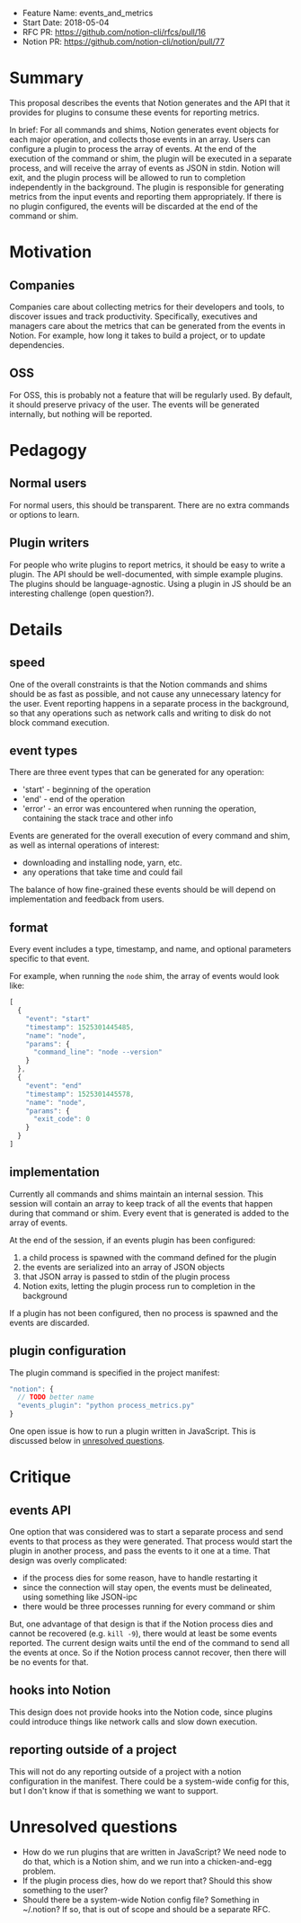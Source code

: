 - Feature Name: events_and_metrics
- Start Date: 2018-05-04
- RFC PR: https://github.com/notion-cli/rfcs/pull/16
- Notion PR: https://github.com/notion-cli/notion/pull/77

# Summary
[summary]: #summary

This proposal describes the events that Notion generates and the API that it provides for plugins to consume these events for reporting metrics.

In brief:
For all commands and shims, Notion generates event objects for each major operation, and collects those events in an array.
Users can configure a plugin to process the array of events.
At the end of the execution of the command or shim, the plugin will be executed in a separate process, and will receive the array of events as JSON in stdin.
Notion will exit, and the plugin process will be allowed to run to completion independently in the background.
The plugin is responsible for generating metrics from the input events and reporting them appropriately.
If there is no plugin configured, the events will be discarded at the end of the command or shim.


# Motivation
[motivation]: #motivation

## Companies

Companies care about collecting metrics for their developers and tools, to discover issues and track productivity.
Specifically, executives and managers care about the metrics that can be generated from the events in Notion.
For example, how long it takes to build a project, or to update dependencies.

## OSS

For OSS, this is probably not a feature that will be regularly used.
By default, it should preserve privacy of the user.
The events will be generated internally, but nothing will be reported.


# Pedagogy
[pedagogy]: #pedagogy

## Normal users

For normal users, this should be transparent. There are no extra commands or options to learn.

## Plugin writers

For people who write plugins to report metrics, it should be easy to write a plugin.
The API should be well-documented, with simple example plugins.
The plugins should be language-agnostic.
Using a plugin in JS should be an interesting challenge (open question?).

# Details
[details]: #details


## speed

One of the overall constraints is that the Notion commands and shims should be as fast as possible, and not cause any unnecessary latency for the user.
Event reporting happens in a separate process in the background, so that any operations such as network calls and writing to disk do not block command execution.


## event types

There are three event types that can be generated for any operation:
- 'start' - beginning of the operation
- 'end' - end of the operation
- 'error' - an error was encountered when running the operation, containing the stack trace and other info

Events are generated for the overall execution of every command and shim, as well as internal operations of interest:
- downloading and installing node, yarn, etc.
- any operations that take time and could fail

The balance of how fine-grained these events should be will depend on implementation and feedback from users.


## format

Every event includes a type, timestamp, and name, and optional parameters specific to that event.

For example, when running the `node` shim, the array of events would look like:

```js
[
  {
    "event": "start"
    "timestamp": 1525301445485,
    "name": "node",
    "params": {
      "command_line": "node --version"
    }
  },
  {
    "event": "end"
    "timestamp": 1525301445578,
    "name": "node",
    "params": {
      "exit_code": 0
    }
  }
]
```

## implementation

Currently all commands and shims maintain an internal session.
This session will contain an array to keep track of all the events that happen during that command or shim.
Every event that is generated is added to the array of events.

At the end of the session, if an events plugin has been configured:
1. a child process is spawned with the command defined for the plugin
2. the events are serialized into an array of JSON objects
3. that JSON array is passed to stdin of the plugin process
4. Notion exits, letting the plugin process run to completion in the background

If a plugin has not been configured, then no process is spawned and the events are discarded.


## plugin configuration

The plugin command is specified in the project manifest:

```js
"notion": {
  // TODO better name
  "events_plugin": "python process_metrics.py"
}
```

One open issue is how to run a plugin written in JavaScript. This is discussed below in [unresolved questions]("#unresolved-questions).


# Critique
[critique]: #critique

## events API

One option that was considered was to start a separate process and send events to that process as they were generated.
That process would start the plugin in another process, and pass the events to it one at a time.
That design was overly complicated:
- if the process dies for some reason, have to handle restarting it
- since the connection will stay open, the events must be delineated, using something like JSON-ipc
- there would be three processes running for every command or shim

But, one advantage of that design is that if the Notion process dies and cannot be recovered (e.g. `kill -9`), there would at least be some events reported.
The current design waits until the end of the command to send all the events at once.
So if the Notion process cannot recover, then there will be no events for that.

## hooks into Notion

This design does not provide hooks into the Notion code, since plugins could introduce things like network calls and slow down execution.

## reporting outside of a project

This will not do any reporting outside of a project with a notion configuration in the manifest.
There could be a system-wide config for this, but I don't know if that is something we want to support.


# Unresolved questions
[unresolved]: #unresolved-questions

- How do we run plugins that are written in JavaScript? We need node to do that, which is a Notion shim, and we run into a chicken-and-egg problem.
- If the plugin process dies, how do we report that? Should this show something to the user?
- Should there be a system-wide Notion config file? Something in ~/.notion? If so, that is out of scope and should be a separate RFC.

